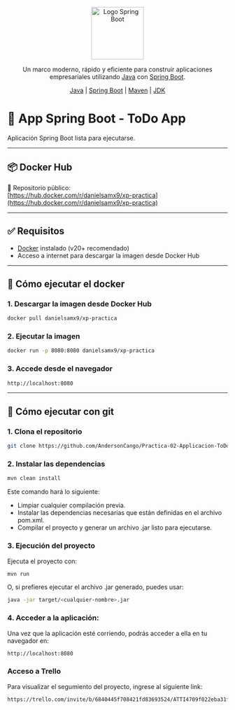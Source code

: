 <p align="center">
  <a href="https://spring.io/projects/spring-boot" target="_blank"><img src="https://cdn.prod.website-files.com/62fe7df122d31a02e9e1bd35/6319947897079ee6ea205e5e_side-banner-icon%20(1).webp" width="120" alt="Logo Spring Boot" /></a>
</p>

<p align="center">Un marco moderno, rápido y eficiente para construir aplicaciones empresariales utilizando <a href="https://www.java.com/" target="_blank">Java</a> con <a href="https://spring.io/projects/spring-boot" target="_blank">Spring Boot</a>.</p>

<p align="center">
  <a href="https://www.java.com/es/" target="_blank">Java</a> | 
  <a href="https://spring.io/projects/spring-boot" target="_blank">Spring Boot</a> | 
  <a href="https://maven.apache.org/" target="_blank">Maven</a> | 
  <a href="https://openjdk.java.net/" target="_blank">JDK</a>
</p>

# 🧩 App Spring Boot - ToDo App

Aplicación Spring Boot lista para ejecutarse.  

---

## 📦 Docker Hub

🔗 Repositorio público:  
[https://hub.docker.com/r/danielsamx9/xp-practica](https://hub.docker.com/r/danielsamx9/xp-practica)

---

## ✅ Requisitos

- [Docker](https://www.docker.com/products/docker-desktop) instalado (v20+ recomendado)
- Acceso a internet para descargar la imagen desde Docker Hub

---

## 🧪 Cómo ejecutar el docker

### 1. Descargar la imagen desde Docker Hub

```bash
docker pull danielsamx9/xp-practica
```

### 2. Ejecutar la imagen

```bash
docker run -p 8080:8080 danielsamx9/xp-practica
```

### 3. Accede desde el navegador

```bash
http://localhost:8080
```

---

## 🧪 Cómo ejecutar con git

### 1. Clona el repositorio

```bash
git clone https://github.com/AndersonCango/Practica-02-Applicacion-ToDo-AndersonCango.git
```

### 2. Instalar las dependencias

```bash
mvn clean install
```

Este comando hará lo siguiente:

- Limpiar cualquier compilación previa.
- Instalar las dependencias necesarias que están definidas en el archivo pom.xml.
- Compilar el proyecto y generar un archivo .jar listo para ejecutarse.

### 3. Ejecución del proyecto

Ejecuta el proyecto con:

```bash
mvn run
```

O, si prefieres ejecutar el archivo .jar generado, puedes usar:

```bash
java -jar target/<cualquier-nombre>.jar
```

### 4. Acceder a la aplicación:

Una vez que la aplicación esté corriendo, podrás acceder a ella en tu navegador en:

```bash
http://localhost:8080
```

### Acceso a Trello

Para visualizar el segumiento del proyecto, ingrese al siguiente link:

```bash
https://trello.com/invite/b/6840445f708421fd83693524/ATTI4709f022eba31f032eb51ca65c00de04F1FE892E/springboot-examen-cangoanderson
```
